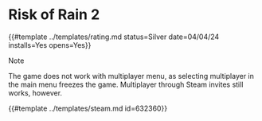 # Risk of Rain 2

{{#template ../templates/rating.md status=Silver date=04/04/24 installs=Yes opens=Yes}}

> [!NOTE]
> The game does not work with multiplayer menu, as selecting multiplayer in the main menu freezes the game. Multiplayer through Steam invites still works, however.

{{#template ../templates/steam.md id=632360}}